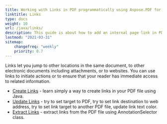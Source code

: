 ```yaml
---
title: Working with Links in PDF programmatically using Aspose.PDF for Java
linktitle: Links
type: docs
weight: 10
url: /java/links/
description: This guide is about how to add an internal page link in PDF or insert an external website hyperlink to PDF in Java language.
lastmod: "2021-03-31"
sitemap:
    changefreq: "weekly"
    priority: 0.7
---
```


Links let you jump to other locations in the same document, to other electronic documents including attachments, or to websites. You can use links to initiate actions or to ensure that your reader has immediate access to related information. 

- [Create Links](/pdf/java/create-links/) - learn simply a way to create links in your PDF file using Java.
- [Update Links](/pdf/java/update-links) - try to set target to PDF, try to set link destination to web address, try to set link target to another PDF file, update link text color.
- [Extract Links](/pdf/java/extract-links) - extract links from the PDF file using AnnotationSelector class.
